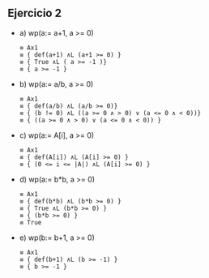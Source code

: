 ## Ejercicio 2

- a) wp(a:= a+1, a >= 0)
    ~~~
    ≡ Ax1
    ≡ { def(a+1) ∧L (a+1 >= 0) }
    ≡ { True ∧L ( a >= -1 )}
    ≡ { a >= -1 }
    ~~~

- b) wp(a:= a/b, a >= 0)
    ~~~
    ≡ Ax1
    ≡ { def(a/b) ∧L (a/b >= 0)}
    ≡ { (b != 0) ∧L ((a >= 0 ∧ > 0) ∨ (a <= 0 ∧ < 0))}
    ≡ { ((a >= 0 ∧ > 0) ∨ (a <= 0 ∧ < 0)) }
    ~~~

- c) wp(a:= A[i], a >= 0)
    ~~~
    ≡ Ax1
    ≡ { def(A[i]) ∧L (A[i] >= 0) }
    ≡ { (0 <= i <= |A|) ∧L (A[i] >= 0) }
    ~~~

- d) wp(a:= b*b, a >= 0)
    ~~~
    ≡ Ax1
    ≡ { def(b*b) ∧L (b*b >= 0) }
    ≡ { True ∧L (b*b >= 0) }
    ≡ { (b*b >= 0) }
    ≡ True
    ~~~

- e) wp(b:= b+1, a >= 0)
    ~~~
    ≡ Ax1
    ≡ { def(b+1) ∧L (b >= -1) }
    ≡ { b >= -1 }
    ~~~
